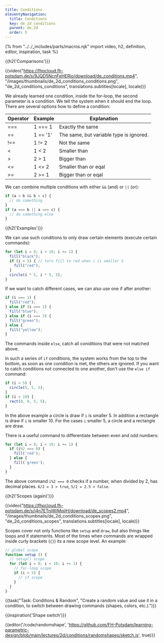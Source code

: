 ```yaml
---
title: Conditions
eleventyNavigation:
  title: Conditions
  key: de_2d_conditions
  parent: de_2d
  order: 5
---
```


{% from "../../_includes/parts/macros.njk" import video, h2, definition, editor, inspiration, task %}

{{h2('Comparisons')}}

{{video("https://fhpcloud.fh-potsdam.de/s/9JQD5NcnFeHERio/download/de_conditions.mp4", "/images/thumbnails/de_2d_conditions_conditions.png", "de_2d_conditions_conditions", translations.subtitles[locale], locale)}}
<!--
de:https://fhpcloud.fh-potsdam.de/s/7857tAkFNXA8Yjb/download/de_conditions.mp4
en:https://fhpcloud.fh-potsdam.de/s/9JQD5NcnFeHERio/download/de_conditions.mp4
-->

We already learned one condition, inside the for-loop, the second parameter is a condition. We tell the system when it should end the loop. There are several options how to define a condition:

|Operator|Example|Explanation|
|---|---|---|
|===|1 === 1|Exactly the same|
|==|1 == '1'|The same, but variable type is ignored.|
|!==|1 != 2 |Not the same|
|<|1 < 2|Smaller than|
|>|2 > 1|Bigger than|
|<=|1 <= 2|Smaller than or eqal|
|>=|2 >= 1|Bigger than or eqal|

We can combine multiple conditions with either `&&` (and) or `||` (or):

```js
if (a < b && b < c) {
  // do something
}
if (a === b || a === c) {
  // do something else
}
```

{{h2('Examples')}}

We can use such conditions to only draw certain elements (execute certain commands):

```js
for (let i = 0; i < 10; i += 1) {
  fill("black");
  if (i < 5) { // turn fill to red when i is smaller 5
    fill("red");
  }
  circle(i * 5, i * 5, 5);
}
```

If we want to catch different cases, we can also use one if after another:

```js
if (i === 1) {
  fill("red");
} else if (i === 2) {
  fill("blue");
} else if (i === 3) {
  fill("green");
} else {
  fill("yellow");
}
```

The commands inside `else`, catch all coniditions that were not matched above.

In such a series of `if` conditions, the system works from the top to the bottom, as soon as one conidition is met, the others are ignored. If you want to catch conditions not connected to one another, don't use the `else if` command:

```js
if (i < 5) {
  circle(5, 5, 5);
}
if (i < 10) {
  rect(0, 0, 5, 5);
}
```

In the above example a circle is draw if `i` is smaller 5. In addition a rectangle is draw if `i` is smaller 10. For the cases `i` smaller 5, a circle and a rectangle are draw.

There is a useful command to differentiate between even and odd numbers:

```js
for (let i = 0; i < 10; i += 1) {
  if (i%2 === 0) {
    fill('red');
  } else {
    fill('green');
  }
}
```

The above command `i%2 === 0` checks if a number, when divided by 2, has decimal places. `6/2 = 3 > true`, `5/2 = 2.5 > false`.

{{h2('Scopes (again)')}}

{{video("https://fhpcloud.fh-potsdam.de/s/i4n7ETnjWjMqijH/download/de_scopes2.mp4", "/images/thumbnails/de_2d_conditions_scopes.png", "de_2d_conditions_scopes", translations.subtitles[locale], locale)}}
<!--
de:https://fhpcloud.fh-potsdam.de/s/BdSbeYGttJnTK2K/download/de_scopes2.mp4
en:https://fhpcloud.fh-potsdam.de/s/i4n7ETnjWjMqijH/download/de_scopes2.mp4
-->

Scopes cover not only functions like `setup` and `draw`, but also things like loops and if statements. Most of the times when commands are wrapped inside curly brackets (`{}`) its a new scope level. An example:

```js
// global scope
function setup () {
  // setup() scope
  for (let i = 0; i < 10; i += 1) {
    // for-loop scope
    if (i < 5) {
      // if scope
    }
  }
}
```

{{task("Task: Conditions & Random", "Create a random value and use it in a condition, to switch between drawing commands (shapes, colors, etc.).")}}

{{inspiration('Shape switch')}}

{{editor('/code/randomshape', 'https://github.com/FH-Potsdam/learning-parametric-design/blob/main/lectures/2d/conditions/randomshapes/sketch.js', true)}}